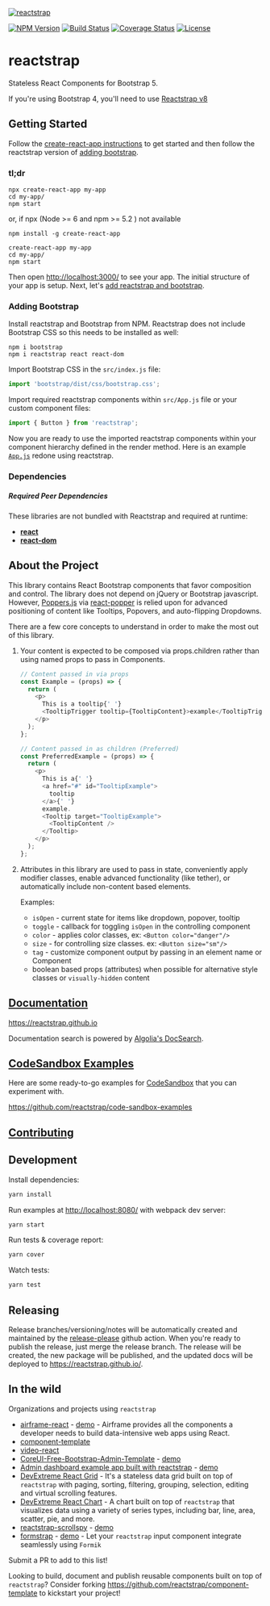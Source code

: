 [![reactstrap](https://cloud.githubusercontent.com/assets/399776/13906899/1de62f0c-ee9f-11e5-95c0-c515fee8e918.png)](https://reactstrap.github.io)

[![NPM Version](https://img.shields.io/npm/v/reactstrap.svg?branch=master)](https://www.npmjs.com/package/reactstrap) [![Build Status](https://github.com/reactstrap/reactstrap/actions/workflows/test.yml/badge.svg?branch=master)](https://github.com/reactstrap/reactstrap) [![Coverage Status](https://coveralls.io/repos/github/reactstrap/reactstrap/badge.svg?branch=master)](https://coveralls.io/github/reactstrap/reactstrap?branch=master) [![License](https://img.shields.io/npm/l/reactstrap.svg)](https://github.com/reactstrap/reactstrap/blob/master/LICENSE)

# reactstrap

Stateless React Components for Bootstrap 5.

If you're using Bootstrap 4, you'll need to use [Reactstrap v8](https://deploy-preview-2356--reactstrap.netlify.app/)

## Getting Started

Follow the [create-react-app instructions](https://create-react-app.dev/docs/getting-started) to get started and then follow the reactstrap version of [adding bootstrap](#adding-bootstrap).

### tl;dr

```
npx create-react-app my-app
cd my-app/
npm start
```

or, if npx (Node >= 6 and npm >= 5.2 ) not available

```
npm install -g create-react-app

create-react-app my-app
cd my-app/
npm start
```

Then open [http://localhost:3000/](http://localhost:3000/) to see your app. The initial structure of your app is setup. Next, let's [add reactstrap and bootstrap](#adding-bootstrap).

### Adding Bootstrap

Install reactstrap and Bootstrap from NPM. Reactstrap does not include Bootstrap CSS so this needs to be installed as well:

```
npm i bootstrap
npm i reactstrap react react-dom
```

Import Bootstrap CSS in the `src/index.js` file:

```js
import 'bootstrap/dist/css/bootstrap.css';
```

Import required reactstrap components within `src/App.js` file or your custom component files:

```js
import { Button } from 'reactstrap';
```

Now you are ready to use the imported reactstrap components within your component hierarchy defined in the render
method. Here is an example [`App.js`](https://gist.github.com/Thomas-Smyth/006fd507a7295f17a8473451938f9935) redone
using reactstrap.

### Dependencies

##### Required Peer Dependencies

These libraries are not bundled with Reactstrap and required at runtime:

- [**react**](https://www.npmjs.com/package/react)
- [**react-dom**](https://www.npmjs.com/package/react-dom)

## About the Project

This library contains React Bootstrap components that favor composition and control. The library does not depend on jQuery or Bootstrap javascript. However, [Poppers.js](https://popper.js.org/) via [react-popper](https://github.com/popperjs/react-popper) is relied upon for advanced positioning of content like Tooltips, Popovers, and auto-flipping Dropdowns.

There are a few core concepts to understand in order to make the most out of this library.

1. Your content is expected to be composed via props.children rather than using named props to pass in Components.

   ```js
   // Content passed in via props
   const Example = (props) => {
     return (
       <p>
         This is a tooltip{' '}
         <TooltipTrigger tooltip={TooltipContent}>example</TooltipTrigger>!
       </p>
     );
   };

   // Content passed in as children (Preferred)
   const PreferredExample = (props) => {
     return (
       <p>
         This is a{' '}
         <a href="#" id="TooltipExample">
           tooltip
         </a>{' '}
         example.
         <Tooltip target="TooltipExample">
           <TooltipContent />
         </Tooltip>
       </p>
     );
   };
   ```

2. Attributes in this library are used to pass in state, conveniently apply modifier classes, enable advanced functionality (like tether), or automatically include non-content based elements.

   Examples:

   - `isOpen` - current state for items like dropdown, popover, tooltip
   - `toggle` - callback for toggling `isOpen` in the controlling component
   - `color` - applies color classes, ex: `<Button color="danger"/>`
   - `size` - for controlling size classes. ex: `<Button size="sm"/>`
   - `tag` - customize component output by passing in an element name or Component
   - boolean based props (attributes) when possible for alternative style classes or `visually-hidden` content

## [Documentation](https://reactstrap.github.io)

https://reactstrap.github.io

Documentation search is powered by [Algolia's DocSearch](https://community.algolia.com/docsearch/).

## [CodeSandbox Examples](https://github.com/reactstrap/code-sandbox-examples)

Here are some ready-to-go examples for [CodeSandbox](https://codesandbox.io/) that you can experiment with.

https://github.com/reactstrap/code-sandbox-examples

## [Contributing](CONTRIBUTING.md)

## Development

Install dependencies:

```sh
yarn install
```

Run examples at [http://localhost:8080/](http://localhost:8080/) with webpack dev server:

```sh
yarn start
```

Run tests & coverage report:

```sh
yarn cover
```

Watch tests:

```sh
yarn test
```

## Releasing

Release branches/versioning/notes will be automatically created and maintained by the [release-please](https://github.com/googleapis/release-please) github action. When you're ready to publish the release, just merge the release branch. The release will be created, the new package will be published, and the updated docs will be deployed to https://reactstrap.github.io/.

## In the wild

Organizations and projects using `reactstrap`

- [airframe-react](https://github.com/0wczar/airframe-react) - [demo](http://dashboards.webkom.co/react/airframe/) - Airframe provides all the components a developer needs to build data-intensive web apps using React.
- [component-template](https://reactstrap.github.io/component-template/)
- [video-react](https://video-react.github.io/)
- [CoreUI-Free-Bootstrap-Admin-Template](https://github.com/mrholek/CoreUI-Free-Bootstrap-Admin-Template) - [demo](http://coreui.io/demo/React_Demo/#/)
- [Admin dashboard example app built with reactstrap](https://github.com/reduction-admin/react-reduction) - [demo](https://reduction-admin.firebaseapp.com/)
- [DevExtreme React Grid](https://devexpress.github.io/devextreme-reactive/react/grid/) - It's a stateless data grid built on top of `reactstrap` with paging, sorting, filtering, grouping, selection, editing and virtual scrolling features.
- [DevExtreme React Chart](https://devexpress.github.io/devextreme-reactive/react/chart/) - A chart built on top of `reactstrap` that visualizes data using a variety of series types, including bar, line, area, scatter, pie, and more.
- [reactstrap-scrollspy](https://github.com/keidrun/reactstrap-scrollspy/) - [demo](https://keidrun.github.io/reactstrap-scrollspy/)
- [formstrap](https://github.com/pedox/formstrap/) - [demo](https://pedox.github.io/formstrap/) - Let your `reactstrap` input component integrate seamlessly using `Formik`

Submit a PR to add to this list!

Looking to build, document and publish reusable components built on top of `reactstrap`? Consider forking https://github.com/reactstrap/component-template to kickstart your project!
